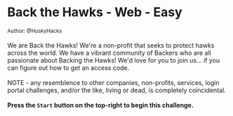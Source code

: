 # Back the Hawks - Web - Easy

<small>Author: @HuskyHacks</small>
<br><br>
We are Back the Hawks! We're a non-profit that seeks to protect hawks across the world. We have a vibrant community of Backers who are all passionate about Backing the Hawks! We'd love for you to join us... if you can figure out how to get an access code.
<br><br>
NOTE - any resemblence to other companies, non-profits, services, login portal challenges, and/or the like, living or dead, is completely coincidental. 
<br><br>
<b>Press the <code>Start</code> button on the top-right to begin this challenge.</b>
